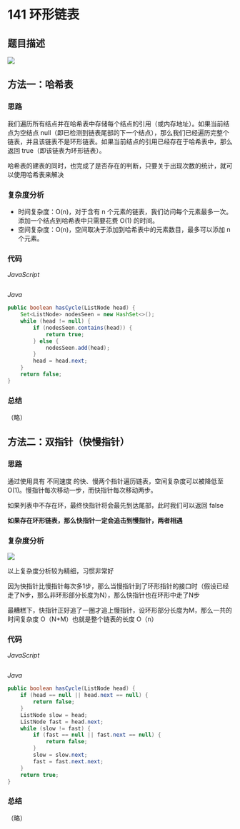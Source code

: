 # 141 环形链表

## 题目描述

![](https://cdn.jsdelivr.net/gh/yummy-zc/image-warehouse/images/algorithm20210220173548.png)

## 方法一：哈希表

### 思路

我们遍历所有结点并在哈希表中存储每个结点的引用（或内存地址）。如果当前结点为空结点 null（即已检测到链表尾部的下一个结点），那么我们已经遍历完整个链表，并且该链表不是环形链表。如果当前结点的引用已经存在于哈希表中，那么返回 true（即该链表为环形链表）。

哈希表的建表的同时，也完成了是否存在的判断，只要关于出现次数的统计，就可以使用哈希表来解决

### 复杂度分析

- 时间复杂度：O(n)，对于含有 n 个元素的链表，我们访问每个元素最多一次。添加一个结点到哈希表中只需要花费 O(1) 的时间。
- 空间复杂度：O(n)，空间取决于添加到哈希表中的元素数目，最多可以添加 n 个元素。

### 代码

*JavaScript*

```JS

```

*Java*

```Java
public boolean hasCycle(ListNode head) {
    Set<ListNode> nodesSeen = new HashSet<>();
    while (head != null) {
        if (nodesSeen.contains(head)) {
            return true;
        } else {
            nodesSeen.add(head);
        }
        head = head.next;
    }
    return false;
}
```

### **总结**

（略）

## 方法二：双指针（快慢指针）

### 思路

通过使用具有 不同速度 的快、慢两个指针遍历链表，空间复杂度可以被降低至O(1)。慢指针每次移动一步，而快指针每次移动两步。

如果列表中不存在环，最终快指针将会最先到达尾部，此时我们可以返回 false

**如果存在环形链表，那么快指针一定会追击到慢指针，两者相遇**

### 复杂度分析

![](https://cdn.jsdelivr.net/gh/yummy-zc/image-warehouse/images/algorithmimage-20200611124932707.png)

以上复杂度分析较为精细，习惯非常好

因为快指针比慢指针每次多1步，那么当慢指针到了环形指针的接口时（假设已经走了N步，那么非环形部分长度为N），那么快指针也在环形中走了N步

最糟糕下，快指针正好追了一圈才追上慢指针，设环形部分长度为M，那么一共的时间复杂度 O（N+M）也就是整个链表的长度 O（n）

### 代码

*JavaScript*

```JS

```

*Java*

```Java
public boolean hasCycle(ListNode head) {
    if (head == null || head.next == null) {
        return false;
    }
    ListNode slow = head;
    ListNode fast = head.next;
    while (slow != fast) {
        if (fast == null || fast.next == null) {
            return false;
        }
        slow = slow.next;
        fast = fast.next.next;
    }
    return true;
}
```

### **总结**

（略）